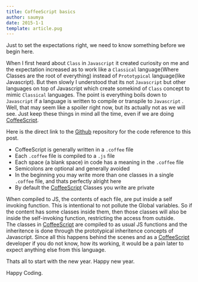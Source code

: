 ```yaml
---
title: CoffeeScript basics
author: saumya
date: 2015-1-1
template: article.pug
---
```


Just to set the expectations right, we need to know something before we begin here.         

When I first heard about `Class` in `Javascript` it created curiosity on me and the expectation increased as to work like a `Classical` language(Where Classes are the root of everything) instead of `Prototypical` language(like Javascript). But then slowly I understood that its not `Javascript` but other languages on top of Javascript which create somekind of `Class` concept to mimic `Classical` languages. The point is everything boils down to `Javascript` if a language is written to compile or transpile to `Javascript` . Well, that may seem like a spoiler right now, but its actually not as we will see. Just keep these things in mind all the time, even if we are doing [CoffeeScript][1].        

Here is the direct link to the [Github][2] repository for the code reference to this post.       

- CoffeeScript is generally written in a `.coffee` file
- Each `.coffee` file is compiled to a `.js` file
- Each space (a blank space) in code has a meaning in the `.coffee` file
- Semicolons are optional and generally avoided
- In the beginning you may write more than one classes in a single `.coffee` file, and thats perfectly alright here
- By default the [CoffeeScript][1] Classes you write are private            

When compiled to JS, the contents of each file, are put inside a self invoking function. This is intentional to not pollute the Global variables. So if the content has some classes inside them, then those classes will also be inside the self-invoking function, restricting the access from outside.                  
The classes in [CoffeeScript][1] are compiled to as usual JS functions and the inheritence is done through the prototypical inheritence concepts of Javascript. Since all this happens behind the scenes and as a [CoffeeScript][1] developer if you do not know, how its working, it would be a pain later to expect anything else from this language.          


Thats all to start with the new year. Happy new year.         


Happy Coding.












[1]: http://coffeescript.org/#top
[2]: https://github.com/saumya/CoffeeScript101




